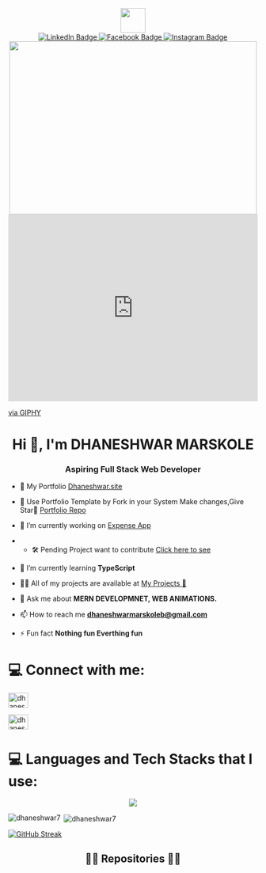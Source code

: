<div id="header" align="center">
  <img src="https://media.giphy.com/media/jdPMeyv9rn0hZHh8n9/giphy.gif" width="50" height=""50/>

  <div id="badges">
    <a href="https://www.linkedin.com/in/dhaneshwar-marskole-a4569b206/">
     <img src="https://img.shields.io/badge/LinkedIn-blue?style=for-the-badge&logo=linkedin&logoColor=white" alt="LinkedIn Badge"/>
    </a>
    <a href="https://www.facebook.com/">
     <img src="https://img.shields.io/badge/Facebook-darkblue?style=for-the-badge&logo=facebook&logoColor=white" alt="Facebook Badge"/>
    </a>
    <a href="https://www.instagram.com/deltamike_7/">
     <img src="https://img.shields.io/badge/Instagram-purple?style=for-the-badge&logo=instagram&logoColor=white" alt="Instagram Badge"/>
    </a>
  </div>
  
  <div id='badges'>
    <img src="https://komarev.com/ghpvc/?username=dhaneshwar7&style=flat-square&color=blue" alt=""/>
  </div>
</div>
<div align='center'>
 <img src='https://media1.giphy.com/media/u2pmTWUi0MXjyrMaVj/giphy.gif?cid=ecf05e479wv652dtm1a1zfvmi4n2qlkykub5353ykmryfs8y&rid=giphy.gif&ct=g'    width="500"height="350"/>
</div>
<div style="width:100%;height:0;padding-bottom:75%;position:relative;">
  <iframe src="https://giphy.com/embed/WtTnAfZn6aVJfBzlN3" width="100%" height="100%" style="position:absolute" frameBorder="0" class="giphy-embed" allowFullScreen></iframe>
</div><p><a href="https://giphy.com/gifs/WtTnAfZn6aVJfBzlN3">via GIPHY</a></p>

<h1 align="center">Hi 👋, I'm DHANESHWAR MARSKOLE</h1>
<h3 align="center">Aspiring Full Stack Web Developer</h3>



- 💼 My Portfolio  [Dhaneshwar.site](https://www.dhaneshwar.site/)
- 🤝 Use Portfolio Template by Fork in your System Make changes,Give Star🌟 [Portfolio Repo](https://github.com/Dhaneshwar7/Dhaneshwar-portfolio-v1)
- 🔭 I’m currently working on [Expense App](https://expense-app-e3gk.onrender.com/)
- - 🛠️ Pending Project want to contribute [Click here to see](https://github.com/Dhaneshwar7/Expense-Tracker-App)

- 🌱 I’m currently learning **TypeScript**

- 👨‍💻 All of my projects are available at [My Projects 🔗](https://github.com/Dhaneshwar7?tab=repositories)

- 💬 Ask me about **MERN DEVELOPMNET, WEB ANIMATIONS.**

- 📫 How to reach me **dhaneshwarmarskoleb@gmail.com**

- ⚡ Fun fact **Nothing fun Everthing fun**

# 💻 Connect with me:
<p align="left">
<a href="https://linkedin.com/in/dhaneshwar-marskole-a4569b206" target="blank"><img align="center" src="https://raw.githubusercontent.com/rahuldkjain/github-profile-readme-generator/master/src/images/icons/Social/linked-in-alt.svg" alt="dhaneshwar-marskole-a4569b206" height="30" width="40" /></a>
  
<a href="https://www.instagram.com/deltamike_7/" target="blank"><img align="center" src="https://images.rawpixel.com/image_png_800/cHJpdmF0ZS9sci9pbWFnZXMvd2Vic2l0ZS8yMDIyLTA0L3JtNTMzLXJpcHBlZC1hLTAwMy5wbmc.png" alt="dhaneshwar-marskole-a4569b206" height="30" width="40" /></a>
</p>


 
# 💻 Languages and Tech Stacks that I use:
<p align="center">
  <a href="https://skillicons.dev">
    <img src="https://skillicons.dev/icons?i=html,css,javascript,bootstrap,tailwindcss,mongodb,expressjs,react,nextjs,nodejs,git,figma" />
  </a>
</p>

<p><img align="left" src="https://github-readme-stats.vercel.app/api/top-langs?username=dhaneshwar7&show_icons=true&locale=en&layout=compact" alt="dhaneshwar7" /></p>

<p>&nbsp;<img align="center" src="https://github-readme-stats.vercel.app/api?username=dhaneshwar7&show_icons=true&locale=en" alt="dhaneshwar7" /></p>

[![GitHub Streak](https://streak-stats.demolab.com?user=Dhaneshwar7&theme=blueberry-duo&hide_border=true&date_format=j%20M%5B%20Y%5D&card_width=501)](https://git.io/streak-stats)
<h2 align="center">👨‍💻 Repositories 👨‍💻</h2>
